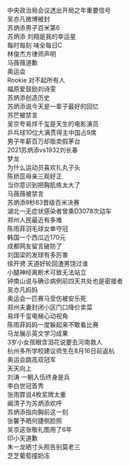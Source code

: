 中央政治局会议透出开局之年重要信号  
吴亦凡微博被封  
苏炳添男子百米第6  
苏炳添 刘翔是我的幸运星  
每时每刻 味全每日C  
林俊杰方律师声明  
马薇薇道歉  
奥运会  
Rookie 对不起所有人  
福原爱鼓励刘诗雯  
苏炳添创造历史  
苏炳添说今天是一辈子最好的回忆  
苏芒被禁言  
吴京夸易烊千玺是天生的电影演员  
乒乓球10位大满贯得主中国占9席  
男子年薪百万却贩卖假茅台  
2021苏炳添vs1932刘长春  
梦龙  
为什么运动员喜欢扎丸子头  
陈娇蕊母亲三观好正  
当你意识到把胸肌练太大了  
马薇薇被禁言  
苏炳添9秒83晋级百米决赛  
湖北一无症状感染者曾乘D3078次动车  
郑州人民最近有多难  
陈雨菲羽毛球女单夺冠  
韩国一个西瓜近170元  
成都网友留言破防了  
刘国梁的发球有多厉害  
徐开骋 天道好轮回渣男饶过谁  
小腿神经离断术可致无法站立  
钟南山说与确诊病例前四天共处也是密接者  
吴亦凡妈妈  
奥运会一匹赛马受伤被安乐死  
郑州夫妻封闭小区门口降价卖菜  
易烊千玺电梯心动视角  
陈雨菲妈妈一度躲起来不敢看比赛  
马龙展示英文学习成果  
3岁小女孩眼含泪花说要去河南救人  
杭州多所学校建议师生在8月16日前返杭  
奥运会跳高双冠军  
天天向上  
刘涛 一朝入伍终身是兵  
李白世冠首秀  
张雨霏说4枚奖牌太重  
阚清子为苏炳添欢呼  
苏炳添指向胸前这一刻  
张馨予晒何捷侧脸照  
吴京这张敬礼图用了6年  
印小天道歉  
朱一龙晒寸头照告别莫老三  
芝芝葡萄撞奶冻  
